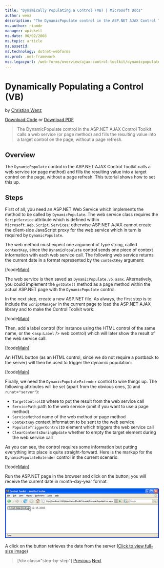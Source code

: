 ```yaml
---
title: "Dynamically Populating a Control (VB) | Microsoft Docs"
author: wenz
description: "The DynamicPopulate control in the ASP.NET AJAX Control Toolkit calls a web service (or page method) and fills the resulting value into a target control on t..."
ms.author: riande
manager: wpickett
ms.date: 06/02/2008
ms.topic: article
ms.assetid: 
ms.technology: dotnet-webforms
ms.prod: .net-framework
msc.legacyurl: /web-forms/overview/ajax-control-toolkit/dynamicpopulate/dynamically-populating-a-control-vb
---
```

Dynamically Populating a Control (VB)
====================
by [Christian Wenz](https://github.com/wenz)

[Download Code](http://download.microsoft.com/download/d/8/f/d8f2f6f9-1b7c-46ad-9252-e1fc81bdea3e/dynamicpopulate0.vb.zip) or [Download PDF](http://download.microsoft.com/download/b/6/a/b6ae89ee-df69-4c87-9bfb-ad1eb2b23373/dynamicpopulate0VB.pdf)

> The DynamicPopulate control in the ASP.NET AJAX Control Toolkit calls a web service (or page method) and fills the resulting value into a target control on the page, without a page refresh.


## Overview

The `DynamicPopulate` control in the ASP.NET AJAX Control Toolkit calls a web service (or page method) and fills the resulting value into a target control on the page, without a page refresh. This tutorial shows how to set this up.

## Steps

First of all, you need an ASP.NET Web Service which implements the method to be called by `DynamicPopulate`. The web service class requires the `ScriptService` attribute which is defined within `Microsoft.Web.Script.Services`; otherwise ASP.NET AJAX cannot create the client-side JavaScript proxy for the web service which in turn is required by `DynamicPopulate`.

The web method must expect one argument of type string, called `contextKey`, since the `DynamicPopulate` control sends one piece of context information with each web service call. The following web service returns the current date in a format represented by the `contextKey` argument:

[!code[Main](dynamically-populating-a-control-vb/samples/sample1.xml)]

The web service is then saved as `DynamicPopulate.vb.asmx`. Alternatively, you could implement the `getDate()` method as a page method within the actual ASP.NET page with the `DynamicPopulate` control.

In the next step, create a new ASP.NET file. As always, the first step is to include the `ScriptManager` in the current page to load the ASP.NET AJAX library and to make the Control Toolkit work:

[!code[Main](dynamically-populating-a-control-vb/samples/sample2.xml)]

Then, add a label control (for instance using the HTML control of the same name, or the &lt;`asp:Label` /&gt; web control) which will later show the result of the web service call.

[!code[Main](dynamically-populating-a-control-vb/samples/sample3.xml)]

An HTML button (as an HTML control, since we do not require a postback to the server) will then be used to trigger the dynamic population:

[!code[Main](dynamically-populating-a-control-vb/samples/sample4.xml)]

Finally, we need the `DynamicPopulateExtender` control to wire things up. The following attributes will be set (apart from the obvious ones, `ID` and `runat`=`"server"`):

- `TargetControlID` where to put the result from the web service call
- `ServicePath` path to the web service (omit if you want to use a page method)
- `ServiceMethod` name of the web method or page method
- `ContextKey` context information to be sent to the web service
- `PopulateTriggerControlID` element which triggers the web service call
- `ClearContentsDuringUpdate` whether to empty the target element during the web service call

As you can see, the control requires some information but putting everything into place is quite straight-forward. Here is the markup for the `DynamicPopulateExtender` control in the current scenario:

[!code[Main](dynamically-populating-a-control-vb/samples/sample5.xml)]

Run the ASP.NET page in the browser and click on the button; you will receive the current date in month-day-year format.


[![A click on the button retrieves the date from the server](dynamically-populating-a-control-vb/_static/image2.png)](dynamically-populating-a-control-vb/_static/image1.png)

A click on the button retrieves the date from the server ([Click to view full-size image](dynamically-populating-a-control-vb/_static/image3.png))

>[!div class="step-by-step"]
[Previous](using-dynamicpopulate-with-a-user-control-and-javascript-cs.md)
[Next](dynamically-populating-a-control-using-javascript-code-vb.md)